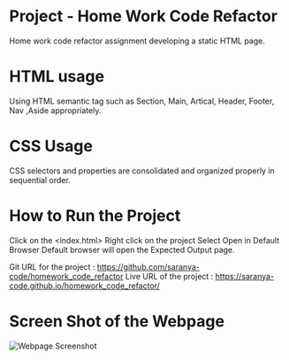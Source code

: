 # Project - Home Work Code Refactor
Home work code refactor assignment developing a static HTML page.

# HTML usage

Using HTML semantic tag such as Section, Main, Artical, Header, Footer, Nav ,Aside appropriately.

# CSS Usage

CSS selectors and properties are consolidated and organized properly in sequential order.


# How to Run the Project

Click on the <index.html>
Right click on the project
Select Open in Default Browser
Default browser will open the Expected Output page.

Git URL for the project : https://github.com/saranya-code/homework_code_refactor
Live URL of the project : https://saranya-code.github.io/homework_code_refactor/

# Screen Shot of the Webpage
![Webpage Screenshot](./assets/images/webpageScreenshot.png?raw=true "Screen Capture")


